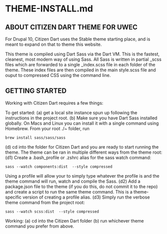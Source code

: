 # THEME-INSTALL.md

## ABOUT CITIZEN DART THEME FOR UWEC

For Drupal 10, Citizen Dart uses the Stable theme starting place, and is meant to expand on that to theme this website.

This theme is compiled using Dart Sass via the Dart VM. This is the fastest, cleanest, most modern way of using Sass. All Sass is written in partial _scss files which are forwarded to a single _index.scss file in each folder of the theme. These index files are then compiled in the main style.scss file and ouput to compressed CSS using the command line.

## GETTING STARTED

Working with Citizen Dart requires a few things: 

To get started:
(a) get a local site instance spun up following the instructions in the project root.
(b) Make sure you have Dart Sass installed globally.  On Macs and Linux you can install it with a single command using Homebrew.  From your root ./~ folder, run 
```
brew install sass/sass/sass
```
(d) cd into the folder for Citizen Dart and you are ready to start running the theme. The theme can be ran in multiple different ways from the theme root:
(d1) Create a .bash_profile or .zshrc alias for the sass watch command: 
```
sass --watch components:dist  --style compressed 
```
Using a profile will allow your to simply type whatever the profile is and the theme command will run, watch and compile the Sass.
(d2) Add a package.json file to the theme (if you do this, do not commit it to the repo) and create a script to run the same theme command. This is a theme-specific version of creating a profile alias.
(d3) Simply run the verbose theme command from the project root:
```
sass --watch scss:dist  --style compressed
```

Working: 
(a) cd into the Citizen Dart folder
(b) run whichever theme command you prefer from above.

